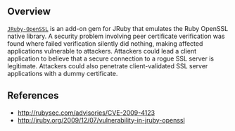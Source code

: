 ## Overview
[`JRuby-OpenSSL`](https://rubygems.org/gems/jruby-openssl) is an add-on gem for JRuby that emulates the Ruby OpenSSL native library.
A security problem involving peer certificate verification was found where
failed verification silently did nothing, making affected applications
vulnerable to attackers. Attackers could lead a client application to believe
that a secure connection to a rogue SSL server is legitimate. Attackers could
also penetrate client-validated SSL server applications with a dummy
certificate.

## References
- http://rubysec.com/advisories/CVE-2009-4123
- http://jruby.org/2009/12/07/vulnerability-in-jruby-openssl
